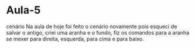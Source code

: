 # Aula-5
cenário
Na aula de hoje foi feito o cenário novamente pois esqueci de salvar o antigo, criei uma aranha e o fundo, fiz os comandos 
para a aranha se mexer para direita, esquerda, para cima e para baixo.
